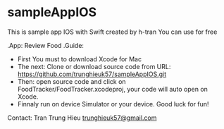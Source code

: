 # sampleAppIOS
This is sample app IOS with Swift created by h-tran
You can use for free

.App: Review Food
.Guide: 
 - First You must to download Xcode for Mac
 - The next: Clone or download source code from URL: https://github.com/trunghieuk57/sampleAppIOS.git
 - Then: open source code and click on FoodTracker/FoodTracker.xcodeproj, your code will auto open on Xcode.
 - Finnaly run on device Simulator or your device. 
 Good luck for fun!

Contact: Tran Trung Hieu
		 trunghieuk57@gmail.com